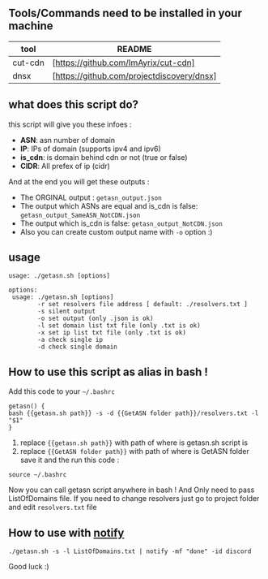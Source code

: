 ## Tools/Commands need to be installed in your machine
| tool | README |
| ------ | ------ |
| cut-cdn | [https://github.com/ImAyrix/cut-cdn] |
| dnsx | [https://github.com/projectdiscovery/dnsx] |

## what does this script do?
this script will give you these infoes :
- **ASN**: asn number of domain
- **IP**:  IPs of domain (supports ipv4 and ipv6)
- **is_cdn**: is domain behind cdn or not (true or false) 
- **CIDR**: All prefex of ip (cidr)

And at the end you will get these outputs :
- The ORGINAL output :  `getasn_output.json`
- The output which ASNs are equal and is_cdn is false: `getasn_output_SameASN_NotCDN.json`
- The output which is_cdn is false: `getasn_output_NotCDN.json`
- Also you can create custom output name with `-o` option :)

## usage
```
usage: ./getasn.sh [options] 

options: 
 usage: ./getasn.sh [options]
        -r set resolvers file address [ default: ./resolvers.txt ]
        -s silent output
        -o set output (only .json is ok)
        -l set domain list txt file (only .txt is ok)
        -x set ip list txt file (only .txt is ok)
        -a check single ip
        -d check single domain
```


## How to use this script as alias in bash !
Add this code to your `~/.bashrc`
```
getasn() {
bash {{getasn.sh path}} -s -d {{GetASN folder path}}/resolvers.txt -l "$1"
}
```
1. replace `{{getasn.sh path}}` with path of where is getasn.sh script is
2. replace `{{GetASN folder path}}` with path of where is GetASN folder 
save it and the run this code :
```
source ~/.bashrc
```

Now you can call getasn script anywhere in bash !
And Only need to pass ListOfDomains file. If you need to change resolvers just go to project folder and edit `resolvers.txt` file


## How to use with [notify](https://github.com/projectdiscovery/notify)
```
./getasn.sh -s -l ListOfDomains.txt | notify -mf "done" -id discord
```
Good luck :)